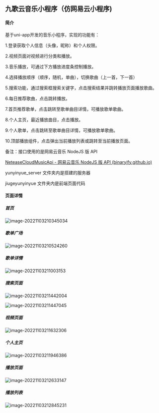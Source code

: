 ## 九歌云音乐小程序（仿网易云小程序)

#### 简介

基于uni-app开发的音乐小程序，实现的功能有：

1.登录获取个人信息（头像，昵称）和个人权限。

2.视频页面对视频进行分类和播放。

3.音乐播放，可通过下方播放进度条控制播放。

4.选择播放顺序（顺序，随机，单曲），切换歌曲（上一首，下一首）

5.搜索功能，通过搜索框搜索关键字，点击搜索结果并跳转播放页面播放歌曲。

6.每日推荐歌曲，点击跳转播放。

7.首页推荐歌单，点击跳转至歌单曲目详情，可播放歌单歌曲。

8.个人主页，最近播放曲目，点击播放。

9.个人歌单，点击跳转至歌单曲目详情，可播放歌单歌曲。

10.顶部播放组件，点击弹出当前播放列表或跳转至当前播放页面。

备注：接口使用的是网易云音乐 NodeJS 版 API

[NeteaseCloudMusicApi - 网易云音乐 NodeJS 版 API (binaryify.github.io)](https://binaryify.github.io/NeteaseCloudMusicApi/#/?id=neteasecloudmusicapi)

yunyinyue_server 文件夹内是搭建的服务器

jiugeyunyinyue 文件夹内是前端页面代码

#### 页面详情

##### 首页

![image-20221103210345034](https://github.com/Light-seven/jiugeyunyinyue/blob/main/image/image-20221103210345034.png)

##### 歌单广场

![image-20221103210524260](https://github.com/Light-seven/jiugeyunyinyue/blob/main/image/image-20221103210524260.png)

##### 歌单详情

![image-20221103211003153](https://github.com/Light-seven/jiugeyunyinyue/blob/main/image/image-20221103211003153.png)

##### 搜索页面

![image-20221103211442004](https://github.com/Light-seven/jiugeyunyinyue/blob/main/image/image-20221103211442004.png)

![image-20221103211447045](https://github.com/Light-seven/jiugeyunyinyue/blob/main/image/image-20221103211447045.png)

##### 视频页面

![image-20221103211632306](https://github.com/Light-seven/jiugeyunyinyue/blob/main/image/image-20221103211632306.png)

##### 个人主页

![image-20221103211946386](https://github.com/Light-seven/jiugeyunyinyue/blob/main/image/image-20221103211946386.png)

##### 播放页面

![image-20221103212633147](https://github.com/Light-seven/jiugeyunyinyue/blob/main/image/image-20221103212633147.png)

##### 播放列表

![image-20221103212845231](https://github.com/Light-seven/jiugeyunyinyue/blob/main/image/image-20221103212845231.png)



